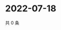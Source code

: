# 2022-07-18

共 0 条

<!-- BEGIN WEIBO -->
<!-- 最后更新时间 Mon Jul 18 2022 04:01:36 GMT+0800 (China Standard Time) -->

<!-- END WEIBO -->
